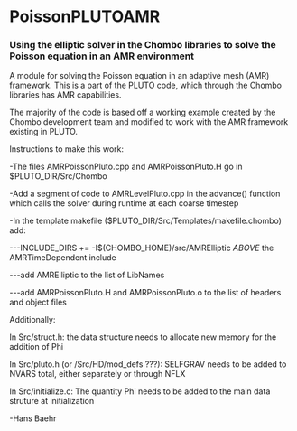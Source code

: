 # PoissonPLUTOAMR

### Using the elliptic solver in the Chombo libraries to solve the Poisson equation in an AMR environment

A module for solving the Poisson equation in an adaptive mesh (AMR) framework. This is a part of the PLUTO code, which through the Chombo libraries has AMR capabilities.

The majority of the code is based off a working example created by the Chombo development team and modified to work with the AMR framework existing in PLUTO.

Instructions to make this work:

-The files AMRPoissonPluto.cpp and AMRPoissonPluto.H go in $PLUTO_DIR/Src/Chombo

-Add a segment of code to AMRLevelPluto.cpp in the advance() function which calls the solver during runtime at each coarse timestep

-In the template makefile ($PLUTO_DIR/Src/Templates/makefile.chombo) add:

---INCLUDE_DIRS += -I$(CHOMBO_HOME)/src/AMRElliptic *ABOVE* the AMRTimeDependent include

---add AMRElliptic to the list of LibNames

---add AMRPoissonPluto.H and AMRPoissonPluto.o to the list of headers and object files

Additionally:

In Src/struct.h: the data structure needs to allocate new memory for the addition of Phi

In Src/pluto.h (or /Src/HD/mod_defs ???): SELFGRAV needs to be added to NVARS total, either separately or through NFLX

In Src/initialize.c: The quantity Phi needs to be added to the main data struture at initialization

-Hans Baehr
